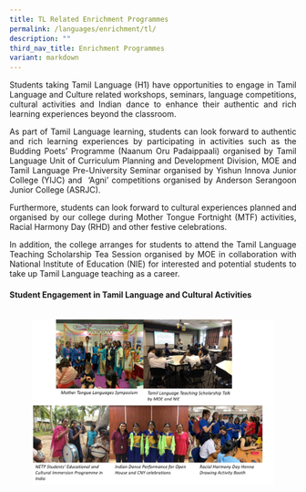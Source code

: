 ```yaml
---
title: TL Related Enrichment Programmes
permalink: /languages/enrichment/tl/
description: ""
third_nav_title: Enrichment Programmes
variant: markdown
---
```

<div align="justify">
<p>Students taking Tamil Language (H1) have opportunities to engage in Tamil Language and Culture related workshops, seminars, language competitions, cultural activities and Indian dance to enhance their authentic and rich learning experiences beyond the classroom.</p>

<p>
As part of Tamil Language learning, students can look forward to authentic and rich learning experiences by participating in activities such as the Budding Poets’ Programme (Naanum Oru Padaippaali) organised by Tamil Language Unit of Curriculum Planning and Development Division, MOE and Tamil Language Pre-University Seminar organised by&nbsp;Yishun Innova Junior College (YIJC) and&nbsp; ‘Agni’ competitions organised by Anderson Serangoon Junior College (ASRJC).</p>
 
<p>Furthermore, students can look forward to cultural experiences planned and organised by our college during Mother Tongue Fortnight (MTF) activities, Racial Harmony Day (RHD) and other festive celebrations.</p>
	
<p>In addition, the college arranges for students to attend the Tamil Language Teaching Scholarship Tea Session organised by MOE in collaboration with National Institute of Education (NIE) for interested and potential students to take up Tamil Language teaching as a career.</p>


<h4><strong>Student Engagement in Tamil Language and Cultural Activities</strong></h4>

<figure>
<img src="">

	
<img src="/images/JPJC%20Experience/Curriculum/Languages/Enrichment%20Programmes/TL%20Enrichment%20Programmes/pic2.png">
</figure></div>